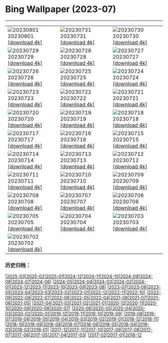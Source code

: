 # Bing Wallpaper (2023-07)
**************

<table><tr><td><img class="wallpaper" src="https://www.bing.com/th?id=OHR.RockHouse_EN-CA8158146840_1920x1080.jpg" alt="20230801"> 20230801 <a href="https://www.bing.com/th?id=OHR.RockHouse_EN-CA8158146840_UHD.jpg">[download 4k]</a></td><td><img class="wallpaper" src="https://www.bing.com/th?id=OHR.PalouseHills_EN-CA7890546720_1920x1080.jpg" alt="20230731"> 20230731 <a href="https://www.bing.com/th?id=OHR.PalouseHills_EN-CA7890546720_UHD.jpg">[download 4k]</a></td><td><img class="wallpaper" src="https://www.bing.com/th?id=OHR.TigerIndia_EN-CA7357427404_1920x1080.jpg" alt="20230730"> 20230730 <a href="https://www.bing.com/th?id=OHR.TigerIndia_EN-CA7357427404_UHD.jpg">[download 4k]</a></td></tr><tr><td><img class="wallpaper" src="https://www.bing.com/th?id=OHR.SanBlasIslands_EN-CA7027911933_1920x1080.jpg" alt="20230729"> 20230729 <a href="https://www.bing.com/th?id=OHR.SanBlasIslands_EN-CA7027911933_UHD.jpg">[download 4k]</a></td><td><img class="wallpaper" src="https://www.bing.com/th?id=OHR.ParisLouvre_EN-CA0475726527_1920x1080.jpg" alt="20230728"> 20230728 <a href="https://www.bing.com/th?id=OHR.ParisLouvre_EN-CA0475726527_UHD.jpg">[download 4k]</a></td><td><img class="wallpaper" src="https://www.bing.com/th?id=OHR.MangrovePark_EN-CA8930885606_1920x1080.jpg" alt="20230727"> 20230727 <a href="https://www.bing.com/th?id=OHR.MangrovePark_EN-CA8930885606_UHD.jpg">[download 4k]</a></td></tr><tr><td><img class="wallpaper" src="https://www.bing.com/th?id=OHR.LasLagunas_EN-CA3169197805_1920x1080.jpg" alt="20230726"> 20230726 <a href="https://www.bing.com/th?id=OHR.LasLagunas_EN-CA3169197805_UHD.jpg">[download 4k]</a></td><td><img class="wallpaper" src="https://www.bing.com/th?id=OHR.ZebraCousins_EN-CA7365011732_1920x1080.jpg" alt="20230725"> 20230725 <a href="https://www.bing.com/th?id=OHR.ZebraCousins_EN-CA7365011732_UHD.jpg">[download 4k]</a></td><td><img class="wallpaper" src="https://www.bing.com/th?id=OHR.CalgaryCentralLibrary_EN-CA0835286541_1920x1080.jpg" alt="20230724"> 20230724 <a href="https://www.bing.com/th?id=OHR.CalgaryCentralLibrary_EN-CA0835286541_UHD.jpg">[download 4k]</a></td></tr><tr><td><img class="wallpaper" src="https://www.bing.com/th?id=OHR.HammockDay_EN-CA5490091485_1920x1080.jpg" alt="20230723"> 20230723 <a href="https://www.bing.com/th?id=OHR.HammockDay_EN-CA5490091485_UHD.jpg">[download 4k]</a></td><td><img class="wallpaper" src="https://www.bing.com/th?id=OHR.BridgeNorway_EN-CA4942449950_1920x1080.jpg" alt="20230722"> 20230722 <a href="https://www.bing.com/th?id=OHR.BridgeNorway_EN-CA4942449950_UHD.jpg">[download 4k]</a></td><td><img class="wallpaper" src="https://www.bing.com/th?id=OHR.MoonDayArtemis_EN-CA4419984054_1920x1080.jpg" alt="20230721"> 20230721 <a href="https://www.bing.com/th?id=OHR.MoonDayArtemis_EN-CA4419984054_UHD.jpg">[download 4k]</a></td></tr><tr><td><img class="wallpaper" src="https://www.bing.com/th?id=OHR.CrescentLake_EN-CA3538494333_1920x1080.jpg" alt="20230720"> 20230720 <a href="https://www.bing.com/th?id=OHR.CrescentLake_EN-CA3538494333_UHD.jpg">[download 4k]</a></td><td><img class="wallpaper" src="https://www.bing.com/th?id=OHR.BucerosBicornis_EN-CA2263111150_1920x1080.jpg" alt="20230719"> 20230719 <a href="https://www.bing.com/th?id=OHR.BucerosBicornis_EN-CA2263111150_UHD.jpg">[download 4k]</a></td><td><img class="wallpaper" src="https://www.bing.com/th?id=OHR.CavanCastle_EN-CA1658462217_1920x1080.jpg" alt="20230718"> 20230718 <a href="https://www.bing.com/th?id=OHR.CavanCastle_EN-CA1658462217_UHD.jpg">[download 4k]</a></td></tr><tr><td><img class="wallpaper" src="https://www.bing.com/th?id=OHR.BearHoleBrook_EN-CA1219261107_1920x1080.jpg" alt="20230717"> 20230717 <a href="https://www.bing.com/th?id=OHR.BearHoleBrook_EN-CA1219261107_UHD.jpg">[download 4k]</a></td><td><img class="wallpaper" src="https://www.bing.com/th?id=OHR.CastelmazzanoSunrise_EN-CA0793950013_1920x1080.jpg" alt="20230716"> 20230716 <a href="https://www.bing.com/th?id=OHR.CastelmazzanoSunrise_EN-CA0793950013_UHD.jpg">[download 4k]</a></td><td><img class="wallpaper" src="https://www.bing.com/th?id=OHR.BlacktipSharks_EN-CA0142331117_1920x1080.jpg" alt="20230715"> 20230715 <a href="https://www.bing.com/th?id=OHR.BlacktipSharks_EN-CA0142331117_UHD.jpg">[download 4k]</a></td></tr><tr><td><img class="wallpaper" src="https://www.bing.com/th?id=OHR.ZhangyeGeopark_EN-CA4785678107_1920x1080.jpg" alt="20230714"> 20230714 <a href="https://www.bing.com/th?id=OHR.ZhangyeGeopark_EN-CA4785678107_UHD.jpg">[download 4k]</a></td><td><img class="wallpaper" src="https://www.bing.com/th?id=OHR.NakupendaBeach_EN-CA4586255902_1920x1080.jpg" alt="20230713"> 20230713 <a href="https://www.bing.com/th?id=OHR.NakupendaBeach_EN-CA4586255902_UHD.jpg">[download 4k]</a></td><td><img class="wallpaper" src="https://www.bing.com/th?id=OHR.WorldPopDay_EN-CA4318627098_1920x1080.jpg" alt="20230712"> 20230712 <a href="https://www.bing.com/th?id=OHR.WorldPopDay_EN-CA4318627098_UHD.jpg">[download 4k]</a></td></tr><tr><td><img class="wallpaper" src="https://www.bing.com/th?id=OHR.SomersetLavender_EN-CA8462640493_1920x1080.jpg" alt="20230711"> 20230711 <a href="https://www.bing.com/th?id=OHR.SomersetLavender_EN-CA8462640493_UHD.jpg">[download 4k]</a></td><td><img class="wallpaper" src="https://www.bing.com/th?id=OHR.MoselleRiver_EN-CA3634723915_1920x1080.jpg" alt="20230710"> 20230710 <a href="https://www.bing.com/th?id=OHR.MoselleRiver_EN-CA3634723915_UHD.jpg">[download 4k]</a></td><td><img class="wallpaper" src="https://www.bing.com/th?id=OHR.CooperChapel_EN-CA3334907067_1920x1080.jpg" alt="20230709"> 20230709 <a href="https://www.bing.com/th?id=OHR.CooperChapel_EN-CA3334907067_UHD.jpg">[download 4k]</a></td></tr><tr><td><img class="wallpaper" src="https://www.bing.com/th?id=OHR.CocoaPods_EN-CA3111158320_1920x1080.jpg" alt="20230708"> 20230708 <a href="https://www.bing.com/th?id=OHR.CocoaPods_EN-CA3111158320_UHD.jpg">[download 4k]</a></td><td><img class="wallpaper" src="https://www.bing.com/th?id=OHR.KissingPenguins_EN-CA8280296959_1920x1080.jpg" alt="20230707"> 20230707 <a href="https://www.bing.com/th?id=OHR.KissingPenguins_EN-CA8280296959_UHD.jpg">[download 4k]</a></td><td><img class="wallpaper" src="https://www.bing.com/th?id=OHR.CorfuBeach_EN-CA2461534205_1920x1080.jpg" alt="20230706"> 20230706 <a href="https://www.bing.com/th?id=OHR.CorfuBeach_EN-CA2461534205_UHD.jpg">[download 4k]</a></td></tr><tr><td><img class="wallpaper" src="https://www.bing.com/th?id=OHR.GrasslandsNationalParkSaskachewan_EN-CA2185760650_1920x1080.jpg" alt="20230705"> 20230705 <a href="https://www.bing.com/th?id=OHR.GrasslandsNationalParkSaskachewan_EN-CA2185760650_UHD.jpg">[download 4k]</a></td><td><img class="wallpaper" src="https://www.bing.com/th?id=OHR.CoyoteBanff_EN-CA7644442660_1920x1080.jpg" alt="20230704"> 20230704 <a href="https://www.bing.com/th?id=OHR.CoyoteBanff_EN-CA7644442660_UHD.jpg">[download 4k]</a></td><td><img class="wallpaper" src="https://www.bing.com/th?id=OHR.HalfwayBoats_EN-CA7959103505_1920x1080.jpg" alt="20230703"> 20230703 <a href="https://www.bing.com/th?id=OHR.HalfwayBoats_EN-CA7959103505_UHD.jpg">[download 4k]</a></td></tr><tr><td><img class="wallpaper" src="https://www.bing.com/th?id=OHR.CanadaDay_EN-CA1530076015_1920x1080.jpg" alt="20230702"> 20230702 <a href="https://www.bing.com/th?id=OHR.CanadaDay_EN-CA1530076015_UHD.jpg">[download 4k]</a></td><td></td><td></td></tr></table>

### 历史归档：

|[2025-03](/../2025-03/2025-03.md)|[2025-02](/../2025-02/2025-02.md)|[2025-01](/../2025-01/2025-01.md)|[2024-12](/../2024-12/2024-12.md)|[2024-11](/../2024-11/2024-11.md)|[2024-10](/../2024-10/2024-10.md)|[2024-09](/../2024-09/2024-09.md)|[2024-08](/../2024-08/2024-08.md)|[2024-07](/../2024-07/2024-07.md)|[2024-06](/../2024-06/2024-06.md)|
|[2024-05](/../2024-05/2024-05.md)|[2024-04](/../2024-04/2024-04.md)|[2024-03](/../2024-03/2024-03.md)|[2024-02](/../2024-02/2024-02.md)|[2024-01](/../2024-01/2024-01.md)|[2023-12](/../2023-12/2023-12.md)|[2023-11](/../2023-11/2023-11.md)|[2023-10](/../2023-10/2023-10.md)|[2023-09](/../2023-09/2023-09.md)|[2023-08](/../2023-08/2023-08.md)|
|[2023-07](/2023-07.md)|[2023-06](/../2023-06/2023-06.md)|[2023-05](/../2023-05/2023-05.md)|[2023-04](/../2023-04/2023-04.md)|[2023-03](/../2023-03/2023-03.md)|[2023-02](/../2023-02/2023-02.md)|[2023-01](/../2023-01/2023-01.md)|[2022-12](/../2022-12/2022-12.md)|[2022-11](/../2022-11/2022-11.md)|[2022-10](/../2022-10/2022-10.md)|
|[2022-09](/../2022-09/2022-09.md)|[2022-08](/../2022-08/2022-08.md)|[2022-07](/../2022-07/2022-07.md)|[2022-06](/../2022-06/2022-06.md)|[2022-05](/../2022-05/2022-05.md)|[2022-04](/../2022-04/2022-04.md)|[2021-08](/../2021-08/2021-08.md)|[2021-07](/../2021-07/2021-07.md)|[2021-06](/../2021-06/2021-06.md)|[2021-05](/../2021-05/2021-05.md)|
|[2021-04](/../2021-04/2021-04.md)|[2021-03](/../2021-03/2021-03.md)|[2021-02](/../2021-02/2021-02.md)|[2021-01](/../2021-01/2021-01.md)|[2020-12](/../2020-12/2020-12.md)|[2020-11](/../2020-11/2020-11.md)|[2020-10](/../2020-10/2020-10.md)|[2020-09](/../2020-09/2020-09.md)|[2020-08](/../2020-08/2020-08.md)|[2020-07](/../2020-07/2020-07.md)|
|[2020-06](/../2020-06/2020-06.md)|[2020-05](/../2020-05/2020-05.md)|[2020-04](/../2020-04/2020-04.md)|[2020-03](/../2020-03/2020-03.md)|[2020-02](/../2020-02/2020-02.md)|[2020-01](/../2020-01/2020-01.md)|[2019-12](/../2019-12/2019-12.md)|[2019-11](/../2019-11/2019-11.md)|[2019-10](/../2019-10/2019-10.md)|[2019-09](/../2019-09/2019-09.md)|
|[2019-08](/../2019-08/2019-08.md)|[2019-07](/../2019-07/2019-07.md)|[2019-06](/../2019-06/2019-06.md)|[2019-05](/../2019-05/2019-05.md)|[2019-04](/../2019-04/2019-04.md)|[2019-03](/../2019-03/2019-03.md)|[2019-02](/../2019-02/2019-02.md)|[2019-01](/../2019-01/2019-01.md)|[2018-12](/../2018-12/2018-12.md)|[2018-11](/../2018-11/2018-11.md)|
|[2018-10](/../2018-10/2018-10.md)|[2018-09](/../2018-09/2018-09.md)|[2018-08](/../2018-08/2018-08.md)|[2018-07](/../2018-07/2018-07.md)|[2018-06](/../2018-06/2018-06.md)|[2018-05](/../2018-05/2018-05.md)|[2018-04](/../2018-04/2018-04.md)|[2018-03](/../2018-03/2018-03.md)|[2018-02](/../2018-02/2018-02.md)|[2018-01](/../2018-01/2018-01.md)|
|[2017-12](/../2017-12/2017-12.md)|[2017-11](/../2017-11/2017-11.md)|[2017-10](/../2017-10/2017-10.md)|[2017-09](/../2017-09/2017-09.md)|[2017-08](/../2017-08/2017-08.md)|[2017-07](/../2017-07/2017-07.md)|[2017-06](/../2017-06/2017-06.md)|[2017-05](/../2017-05/2017-05.md)|[2017-04](/../2017-04/2017-04.md)|[2017-03](/../2017-03/2017-03.md)|
|[2017-02](/../2017-02/2017-02.md)|[2017-01](/../2017-01/2017-01.md)|[2016-12](/../2016-12/2016-12.md)